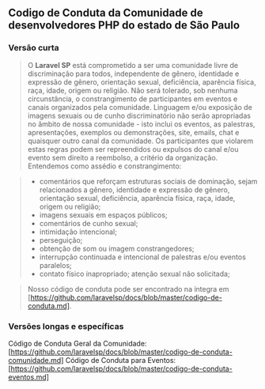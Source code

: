 ## Codigo de Conduta da Comunidade de desenvolvedores PHP do estado de São Paulo

### Versão curta

> O **Laravel SP** está comprometido a ser uma comunidade livre de discriminação para todos, independente de gênero, identidade e expressão de gênero, orientação sexual, deficiência, aparência física, raça, idade, origem ou religião.
> Não será tolerado, sob nenhuma circunstância, o constrangimento de participantes em eventos e canais organizados pela comunidade.
> Linguagem e/ou exposição de imagens sexuais ou de cunho discriminatório não serão apropriadas no âmbito de nossa comunidade - isto inclui os eventos, as palestras, apresentações, exemplos ou demonstrações, site, emails, chat e quaisquer outro canal da comunidade.
> Os participantes que violarem estas regras podem ser repreendidos ou expulsos do canal e/ou evento sem direito a reembolso, a critério da organização.
> Entendemos como assédio e constrangimento:

> * comentários que reforçam estruturas sociais de dominação, sejam relacionados a gênero, identidade e expressão de gênero, orientação sexual, deficiência, aparência física, raça, idade, origem ou religião;
> * imagens sexuais em espaços públicos; 
> * comentários de cunho sexual;
> * intimidação intencional; 
> * perseguição;
> * obtenção de som ou imagem constrangedores;
> * interrupção continuada e intencional de palestras e/ou eventos paralelos;
> * contato físico inapropriado; atenção sexual não solicitada;

> Nosso código de conduta pode ser encontrado na íntegra em [https://github.com/laravelsp/docs/blob/master/codigo-de-conduta.md].

### Versões longas e específicas 

Código de Conduta Geral da Comunidade: [https://github.com/laravelsp/docs/blob/master/codigo-de-conduta-comunidade.md]
Código de Conduta para Eventos: [https://github.com/laravelsp/docs/blob/master/codigo-de-conduta-eventos.md]

